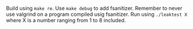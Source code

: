 Build using `make re`. Use `make debug` to add fsanitizer.
Remember to never use valgrind on a program compiled usig fsanitizer.
Run using `./leaktest X` where X is a number ranging from 1 to 8 included.
